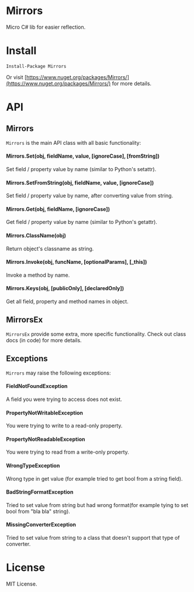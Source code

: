 # Mirrors

Micro C# lib for easier reflection.

# Install

`Install-Package Mirrors`

Or visit [https://www.nuget.org/packages/Mirrors/](https://www.nuget.org/packages/Mirrors/) for more details.

# API

## Mirrors

`Mirrors` is the main API class with all basic functionality:

#### Mirrors.Set(obj, fieldName, value, [ignoreCase], [fromString])

Set field / property value by name (similar to Python's setattr).

#### Mirrors.SetFromString(obj, fieldName, value, [ignoreCase])

Set field / property value by name, after converting value from string.

#### Mirrors.Get<T>(obj, fieldName, [ignoreCase])

Get field / property value by name (similar to Python's getattr).

#### Mirrors.ClassName(obj)

Return object's classname as string.

#### Mirrors.Invoke(obj, funcName, [optionalParams], [_this])

Invoke a method by name.

#### Mirrors.Keys(obj, [publicOnly], [declaredOnly])

Get all field, property and method names in object.

## MirrorsEx

`MirrorsEx` provide some extra, more specific functionality. Check out class docs (in code) for more details.

## Exceptions

`Mirrors` may raise the following exceptions:

#### FieldNotFoundException

A field you were trying to access does not exist.

#### PropertyNotWritableException

You were trying to write to a read-only property.

#### PropertyNotReadableException

You were trying to read from a write-only property.

#### WrongTypeException

Wrong type in get value (for example tried to get bool from a string field).

#### BadStringFormatException

Tried to set value from string but had wrong format(for example tying to set bool from "bla bla" string).

#### MissingConverterException

Tried to set value from string to a class that doesn't support that type of converter.

# License

MIT License.
